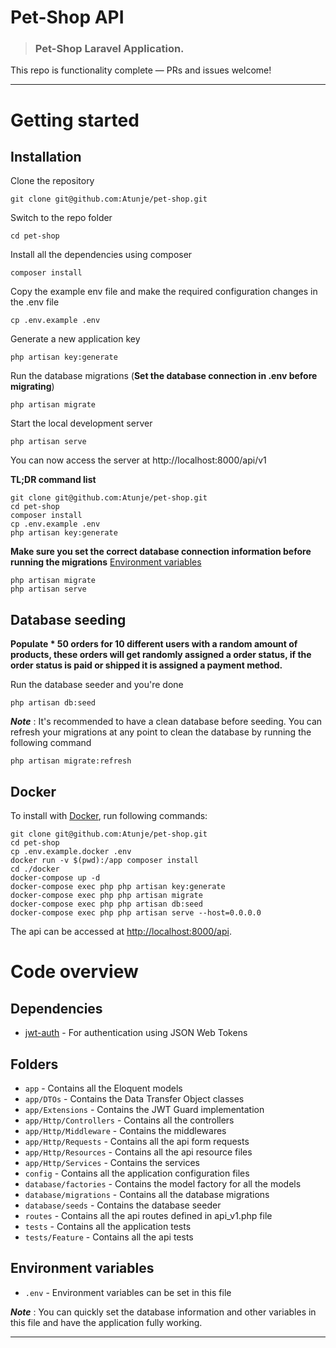 # Pet-Shop API

> ### Pet-Shop Laravel Application.

This repo is functionality complete — PRs and issues welcome!

----------

# Getting started

## Installation

Clone the repository

    git clone git@github.com:Atunje/pet-shop.git

Switch to the repo folder

    cd pet-shop

Install all the dependencies using composer

    composer install

Copy the example env file and make the required configuration changes in the .env file

    cp .env.example .env

Generate a new application key

    php artisan key:generate

Run the database migrations (**Set the database connection in .env before migrating**)

    php artisan migrate

Start the local development server

    php artisan serve

You can now access the server at http://localhost:8000/api/v1

**TL;DR command list**

    git clone git@github.com:Atunje/pet-shop.git
    cd pet-shop
    composer install
    cp .env.example .env
    php artisan key:generate

**Make sure you set the correct database connection information before running the migrations** [Environment variables](#environment-variables)

    php artisan migrate
    php artisan serve

## Database seeding

**Populate * 50 orders for 10 different users with a random amount of products, these orders will get randomly assigned a order status, if the order status is paid or shipped it is assigned a payment method.**

Run the database seeder and you're done

    php artisan db:seed

***Note*** : It's recommended to have a clean database before seeding. You can refresh your migrations at any point to clean the database by running the following command

    php artisan migrate:refresh

## Docker

To install with [Docker](https://www.docker.com), run following commands:

```
git clone git@github.com:Atunje/pet-shop.git
cd pet-shop
cp .env.example.docker .env
docker run -v $(pwd):/app composer install
cd ./docker
docker-compose up -d
docker-compose exec php php artisan key:generate
docker-compose exec php php artisan migrate
docker-compose exec php php artisan db:seed
docker-compose exec php php artisan serve --host=0.0.0.0
```

The api can be accessed at [http://localhost:8000/api](http://localhost:8000/api/v1).


# Code overview

## Dependencies

- [jwt-auth](https://github.com/lcobucci/jwt) - For authentication using JSON Web Tokens

## Folders

- `app` - Contains all the Eloquent models
- `app/DTOs` - Contains the Data Transfer Object classes
- `app/Extensions` - Contains the JWT Guard implementation
- `app/Http/Controllers` - Contains all the controllers
- `app/Http/Middleware` - Contains the middlewares
- `app/Http/Requests` - Contains all the api form requests
- `app/Http/Resources` - Contains all the api resource files
- `app/Http/Services` - Contains the services
- `config` - Contains all the application configuration files
- `database/factories` - Contains the model factory for all the models
- `database/migrations` - Contains all the database migrations
- `database/seeds` - Contains the database seeder
- `routes` - Contains all the api routes defined in api_v1.php file
- `tests` - Contains all the application tests
- `tests/Feature` - Contains all the api tests

## Environment variables

- `.env` - Environment variables can be set in this file

***Note*** : You can quickly set the database information and other variables in this file and have the application fully working.

----------

